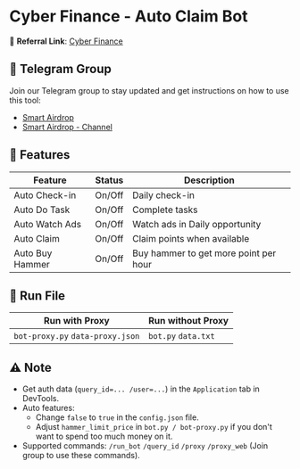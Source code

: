 # Cyber Finance - Auto Claim Bot

🔗 **Referral Link**: [Cyber Finance](https://t.me/CyberFinanceBot/game?startapp=cj12U0tSaWRNVWNIbmomdT1yZWY=)

## 📢 Telegram Group

Join our Telegram group to stay updated and get instructions on how to use this tool:

- [Smart Airdrop](https://t.me/smartairdrop2120)
- [Smart Airdrop - Channel](https://t.me/smartairdrop_channel)

## 🌟 Features

| Feature         | Status | Description                           |
| --------------- | ------ | ------------------------------------- |
| Auto Check-in   | On/Off | Daily check-in                        |
| Auto Do Task    | On/Off | Complete tasks                        |
| Auto Watch Ads  | On/Off | Watch ads in Daily opportunity        |
| Auto Claim      | On/Off | Claim points when available           |
| Auto Buy Hammer | On/Off | Buy hammer to get more point per hour |

## 🚀 Run File

| Run with Proxy                   | Run without Proxy   |
| -------------------------------- | ------------------- |
| `bot-proxy.py` `data-proxy.json` | `bot.py` `data.txt` |

## ⚠️ Note

- Get auth data (`query_id=... /user=...`) in the `Application` tab in DevTools.
- Auto features:
  - Change `false` to `true` in the `config.json` file.
  - Adjust `hammer_limit_price` in `bot.py / bot-proxy.py` if you don't want to spend too much money on it.
- Supported commands: `/run_bot` `/query_id` `/proxy` `/proxy_web` (Join group to use these commands).
